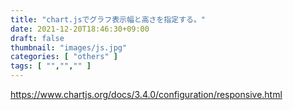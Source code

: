 ```yaml
---
title: "chart.jsでグラフ表示幅と高さを指定する。"
date: 2021-12-20T18:46:30+09:00
draft: false
thumbnail: "images/js.jpg"
categories: [ "others" ]
tags: [ "","","" ]
---
```





https://www.chartjs.org/docs/3.4.0/configuration/responsive.html



